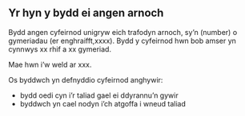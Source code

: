 ## Yr hyn y bydd ei angen arnoch

Bydd angen cyfeirnod unigryw eich trafodyn arnoch, sy’n (number) o gymeriadau (er enghraifft,xxxx). Bydd y cyfeirnod hwn bob amser yn cynnwys xx rhif a xx gymeriad.

Mae hwn i’w weld ar xxx.

Os byddwch yn defnyddio cyfeirnod anghywir:

* bydd oedi cyn i’r taliad gael ei ddyrannu’n gywir
* byddwch yn cael nodyn i’ch atgoffa i wneud taliad